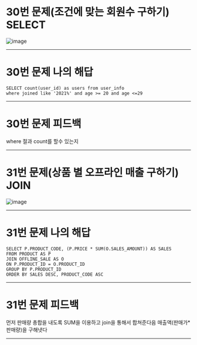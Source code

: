 # 30번 문제(조건에 맞는 회원수 구하기) SELECT
![image](https://user-images.githubusercontent.com/97568475/196065888-7cfe8b71-0a5b-4013-b3b4-9e21392110e3.png)



* * *
# 30번 문제 나의 해답
```
SELECT count(user_id) as users from user_info
where joined like '2021%' and age >= 20 and age <=29
```

* * *
# 30번 문제 피드백
where 절과 count를 할수 있는지

* * *
# 31번 문제(상품 별 오프라인 매출 구하기) JOIN
![image](https://user-images.githubusercontent.com/97568475/196076325-985c1707-8576-43b8-aff9-32bd6c715807.png)


* * *
# 31번 문제 나의 해답
```
SELECT P.PRODUCT_CODE, (P.PRICE * SUM(O.SALES_AMOUNT)) AS SALES
FROM PRODUCT AS P
JOIN OFFLINE_SALE AS O
ON P.PRODUCT_ID = O.PRODUCT_ID
GROUP BY P.PRODUCT_ID
ORDER BY SALES DESC, PRODUCT_CODE ASC
```

* * *
# 31번 문제 피드백
먼저 판매량 총합을 내도록 SUM을 이용하고 join을 통해서 합쳐준다음 매출액(판매가*판매량)을 구해냇다

* * *
